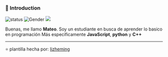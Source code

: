 ### 👋 Introduction

![status](https://img.shields.io/badge/status-up-brightgreen) ![Gender](https://img.shields.io/badge/gender-%F0%9F%A4%B5-lightgrey) ![](https://img.shields.io/badge/Relationship-Single-red)

Buenas, me llamo **Mateo**. Soy un estudiante en busca de aprender lo basico en programación 
Más especificamente **JavaScript**, **python** y **C++**



---
⭐️ plantilla hecha por: [lizheming](https://github.com/lizheming)
